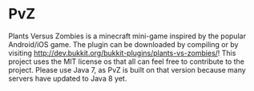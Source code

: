 PvZ
===

Plants Versus Zombies is a minecraft mini-game inspired by the popular Android/iOS game. The plugin can be downloaded by compiling or by visiting http://dev.bukkit.org/bukkit-plugins/plants-vs-zombies/! This project uses the MIT license os that all can feel free to contribute to the project. Please use Java 7, as PvZ is built on that version because many servers have updated to Java 8 yet.
